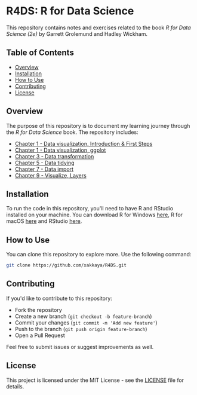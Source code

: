 # R4DS: R for Data Science

This repository contains notes and exercises related to the book *R for Data Science (2e)* by Garrett Grolemund and Hadley Wickham.

## Table of Contents
- [Overview](#overview)
- [Installation](#installation)
- [How to Use](#how-to-use)
- [Contributing](#contributing)
- [License](#license)

## Overview
The purpose of this repository is to document my learning journey through the *R for Data Science* book. The repository includes:
- [Chapter 1 - Data visualization, Introduction & First Steps](https://github.com/xakkaya/R4DS/blob/main/R4DS_1.2.R)
- [Chapter 1 - Data visualization, ggplot](https://github.com/xakkaya/R4DS/blob/main/R4DS_1.3.R)
- [Chapter 3 - Data transformation](https://github.com/xakkaya/R4DS/blob/main/R4DS_3.R)
- [Chapter 5 - Data tidying](https://github.com/xakkaya/R4DS/blob/main/R4DS_5.R)
- [Chapter 7 - Data import](https://github.com/xakkaya/R4DS/blob/main/R4DS_7.R)
- [Chapter 9 - Visualize, Layers](https://github.com/xakkaya/R4DS/blob/main/R4DS_9.R)

## Installation
To run the code in this repository, you'll need to have R and RStudio installed on your machine.
You can download R for Windows [here](https://cran.r-project.org/bin/windows/base/), R for macOS [here](https://cran.r-project.org/bin/macosx/)
and RStudio [here](https://rstudio.com/products/rstudio/download/).

## How to Use
You can clone this repository to explore more. Use the following command:

```bash
git clone https://github.com/xakkaya/R4DS.git
```

## Contributing
If you'd like to contribute to this repository:
- Fork the repository
- Create a new branch (`git checkout -b feature-branch`)
- Commit your changes (`git commit -m 'Add new feature'`)
- Push to the branch (`git push origin feature-branch`)
- Open a Pull Request

Feel free to submit issues or suggest improvements as well.

## License
This project is licensed under the MIT License - see the [LICENSE](LICENSE) file for details.
